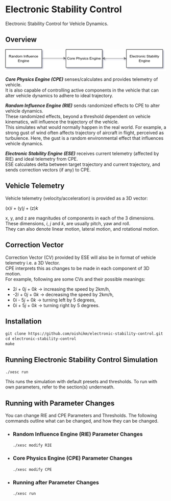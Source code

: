 # Electronic Stability Control
Electronic Stability Control for Vehicle Dynamics.

  
## Overview
  
![Error](./img-src/ESControl-Initial.drawio.png)
  
***Core Physics Engine (CPE)*** senses/calculates and provides telemetry of vehicle.  
It is also capable of controlling active components in the vehicle that can alter vehicle dynamics to adhere to ideal trajectory.  
  
***Random Influence Engine (RIE)*** sends randomized effects to CPE to alter vehicle dynamics.  
These randomized effects, beyond a threshold dependent on vehicle kinematics, will influence the trajectory of the vehicle.  
This simulates what would normally happen in the real world. For example, a strong gust of wind often affects trajectory of aircraft in flight, perceived as turbulence. Here, the gust is a random environmental effect that influences vehicle dynamics. 
   
***Electronic Stability Engine (ESE)*** receives current telemetry (affected by RIE) and ideal telemetry from CPE.  
ESE calculates delta between target trajectory and current trajectory, and sends correction vectors (if any) to CPE.
  
## Vehicle Telemetry
  
Vehicle telemetry (velocity/acceleration) is provided as a 3D vector:  
    
(x)*i* + (y)*j* + (z)*k*  
  
x, y, and z are magnitudes of components in each of the 3 dimensions.  
These dimensions, *i*, *j* and *k*, are usually pitch, yaw and roll.  
They can also denote linear motion, lateral motion, and rotational motion.  

## Correction Vector
  
Correction Vector (CV) provided by ESE will also be in format of vehicle telemetry i.e. a 3D Vector.  
CPE interprets this as changes to be made in each component of 3D motion.  
For example, following are some CVs and their possible meanings:
- 2*i* + 0*j* + 0*k* -> increasing the speed by 2km/h,  
- -2*i* + 0*j* + 0*k* -> decreasing the speed by 2km/h,  
- 0*i* - 5*j* + 0*k* -> turning left by 5 degrees,  
- 0*i* + 5*j* + 0*k* -> turning right by 5 degrees.

## Installation

```
git clone https://github.com/oishikm/electronic-stability-control.git
cd electronic-stability-control
make
```

## Running Electronic Stability Control Simulation

```
./xesc run
```
This runs the simulation with default presets and thresholds. To run with own parameters, refer to the section(s) underneath.

## Running with Parameter Changes

You can change RIE and CPE Parameters and Thresholds. The following commands outline what can be changed, and how they can be changed.

- ### Random Influence Engine (RIE) Parameter Changes

  ```
  ./xesc modify RIE
  ```

- ### Core Physics Engine (CPE) Parameter Changes

  ```
  ./xesc modify CPE
  ```

- ### Running after Parameter Changes
  ```
  ./xesc run
  ```
